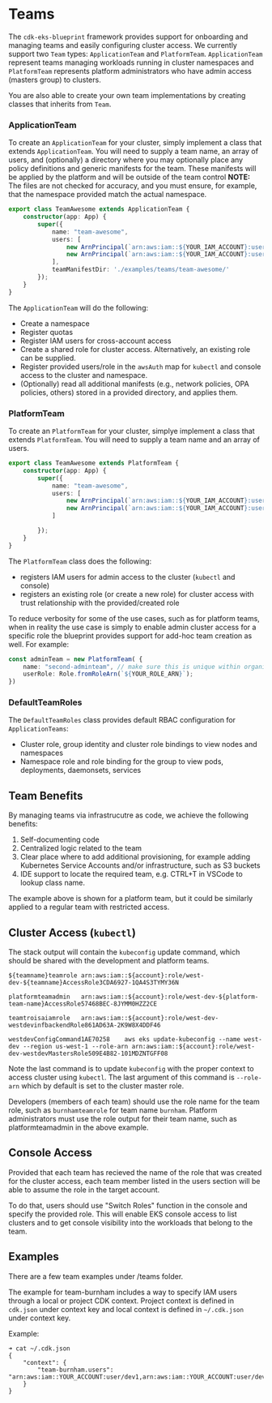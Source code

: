 # Teams

The `cdk-eks-blueprint` framework provides support for onboarding and managing teams and easily configuring cluster access. We currently support two `Team` types: `ApplicationTeam` and `PlatformTeam`. `ApplicationTeam` represent teams managing workloads running in cluster namespaces and `PlatformTeam` represents platform administrators who have admin access (masters group) to clusters.

You are also able to create your own team implementations by creating classes that inherits from `Team`.

### ApplicationTeam 

To create an `ApplicationTeam` for your cluster, simply implement a class that extends `ApplicationTeam`. You will need to supply a team name, an array of users, and (optionally) a directory where you may optionally place any policy definitions and generic manifests for the team. These manifests will be applied by the platform and will be outside of the team control **NOTE:** The files are not checked for accuracy, and you must ensure, for example, that the namespace provided match the actual namespace. 

```typescript
export class TeamAwesome extends ApplicationTeam {
    constructor(app: App) {
        super({
            name: "team-awesome",
            users: [
                new ArnPrincipal(`arn:aws:iam::${YOUR_IAM_ACCOUNT}:user/user1`),  
                new ArnPrincipal(`arn:aws:iam::${YOUR_IAM_ACCOUNT}:user/user2`)
            ],
            teamManifestDir: './examples/teams/team-awesome/'
        });
    }
}
```

The `ApplicationTeam` will do the following:

- Create a namespace
- Register quotas
- Register IAM users for cross-account access
- Create a shared role for cluster access. Alternatively, an existing role can be supplied.
- Register provided users/role in the `awsAuth` map for `kubectl` and console access to the cluster and namespace.
- (Optionally) read all additional manifests (e.g., network policies, OPA policies, others) stored in a provided directory, and applies them.

### PlatformTeam 

To create an `PlatformTeam` for your cluster, simplye implement a class that extends `PlatformTeam`. You will need to supply a team name and an array of users.  

```typescript
export class TeamAwesome extends PlatformTeam {
    constructor(app: App) {
        super({
            name: "team-awesome",
            users: [
                new ArnPrincipal(`arn:aws:iam::${YOUR_IAM_ACCOUNT}:user/user1`),  
                new ArnPrincipal(`arn:aws:iam::${YOUR_IAM_ACCOUNT}:user/user2`)
            ]

        });
    }
}
```
The `PlatformTeam` class does the following:

 - registers IAM users for admin access to the cluster (`kubectl` and console)
 - registers an existing role (or create a new role) for cluster access with trust relationship with the provided/created role
 
To reduce verbosity for some of the use cases, such as for platform teams, when in reality the use case is simply to enable admin cluster access for a specific role the blueprint provides support for add-hoc team creation as well. For example:

```typescript
const adminTeam = new PlatformTeam( {
    name: "second-adminteam", // make sure this is unique within organization
    userRole: Role.fromRoleArn(`${YOUR_ROLE_ARN}`);
})
```

### DefaultTeamRoles 

The `DefaultTeamRoles` class provides default RBAC configuration for `ApplicationTeams`:

 - Cluster role, group identity and cluster role bindings to view nodes and namespaces
 - Namespace role and role binding for the group to view pods, deployments, daemonsets, services

## Team Benefits 

By managing teams via infrastrucutre as code, we achieve the following benefits:

1. Self-documenting code
2. Centralized logic related to the team
3. Clear place where to add additional provisioning, for example adding Kubernetes Service Accounts and/or infrastructure, such as S3 buckets
4. IDE support to locate the required team, e.g. CTRL+T in VSCode to lookup class name.

The example above is shown for a platform team, but it could be similarly applied to a regular team with restricted access. 

## Cluster Access (`kubectl`)

The stack output will contain the `kubeconfig` update command, which should be shared with the development and platform teams.

```
${teamname}teamrole	arn:aws:iam::${account}:role/west-dev-${teamname}AccessRole3CDA6927-1QA4S3TYMY36N

platformteamadmin	arn:aws:iam::${account}:role/west-dev-${platform-team-name}AccessRole57468BEC-8JYMM0HZZ2CE	

teamtroisaiamrole	arn:aws:iam::${account}:role/west-dev-westdevinfbackendRole861AD63A-2K9W8X4DDF46

westdevConfigCommand1AE70258	aws eks update-kubeconfig --name west-dev --region us-west-1 --role-arn arn:aws:iam::${account}:role/west-dev-westdevMastersRole509E4B82-101MDZNTGFF08
```

Note the last command is to update `kubeconfig` with the proper context to access cluster using `kubectl`. The last argument of this command is `--role-arn` which by default is set to the cluster master role. 

Developers (members of each team) should use the role name for the team role, such as `burnhamteamrole` for team name `burnham`. 
Platform administrators must use the role output for their team name, such as platformteamadmin in the above example.

## Console Access

Provided that each team has recieved the name of the role that was created for the cluster access, each team member listed in the users section will be able to assume the role in the target account. 

To do that, users should use "Switch Roles" function in the console and specify the provided role. This will enable EKS console access to list clusters and to get console visibility into the workloads that belong to the team. 

## Examples

There are a few team examples under /teams folder.

The example for team-burnham includes a way to specify IAM users through a local or project CDK context. 
Project context is defined in `cdk.json` under context key and local context is defined in `~/.cdk.json` under context key. 

Example:

```
➜ cat ~/.cdk.json 
{
    "context": {
        "team-burnham.users": "arn:aws:iam::YOUR_ACCOUNT:user/dev1,arn:aws:iam::YOUR_ACCOUNT:user/dev2"
    }
}
```